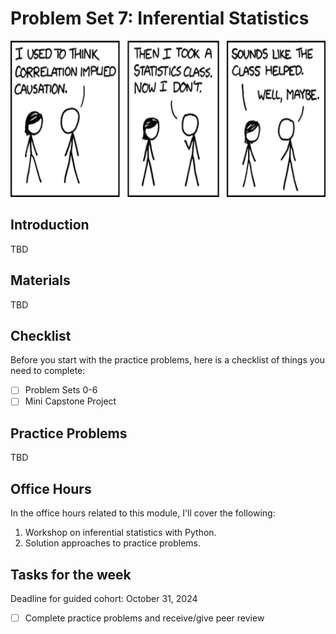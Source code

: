 # Problem Set 7: Inferential Statistics

<div align="center">
    <img src="../images/correlation.png" height="250">
</div>

## Introduction

TBD

## Materials

TBD

## Checklist

Before you start with the practice problems, here is a checklist of things you need to complete:
- [ ] Problem Sets 0-6
- [ ] Mini Capstone Project

## Practice Problems

TBD

## Office Hours

In the office hours related to this module, I'll cover the following:
1. Workshop on inferential statistics with Python.
2. Solution approaches to practice problems.

## Tasks for the week

Deadline for guided cohort: October 31, 2024

- [ ] Complete practice problems and receive/give peer review